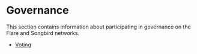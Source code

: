 # Governance

This section contains information about participating in governance on the Flare and Songbird networks.

* [Voting](./voting.md)
